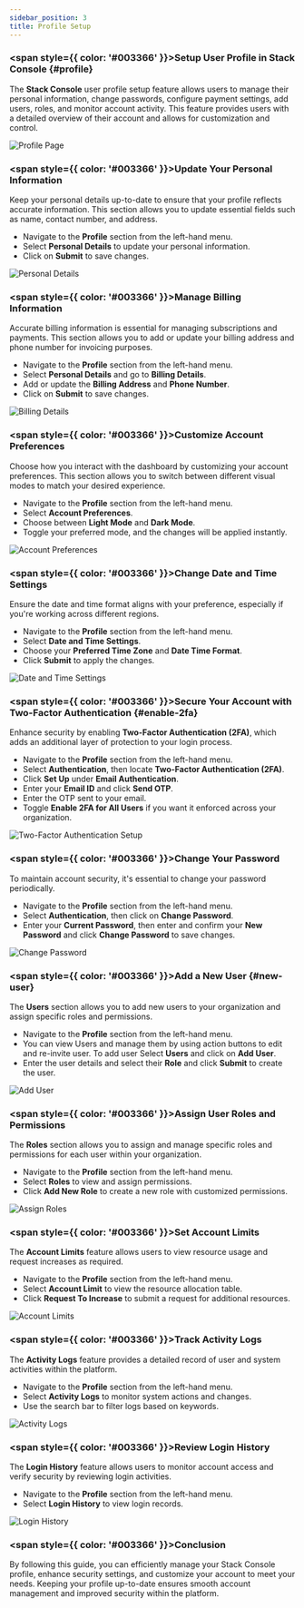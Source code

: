 ```yaml
---
sidebar_position: 3
title: Profile Setup
---
```


### <span style={{ color: '#003366' }}>Setup User Profile in Stack Console</span> {#profile}

The **Stack Console** user profile setup feature allows users to manage their personal information, change passwords, configure payment settings, add users, roles, and monitor account activity. This feature provides users with a detailed overview of their account and allows for customization and control.

![Profile Page](images/stackconsole-profile-page.png)

### <span style={{ color: '#003366' }}>Update Your Personal Information</span>

Keep your personal details up-to-date to ensure that your profile reflects accurate information. This section allows you to update essential fields such as name, contact number, and address.

- Navigate to the **Profile** section from the left-hand menu.
- Select **Personal Details** to update your personal information.
- Click on **Submit** to save changes.

![Personal Details](images/stackconsole-profile-personal-details.png)

### <span style={{ color: '#003366' }}>Manage Billing Information</span>

Accurate billing information is essential for managing subscriptions and payments. This section allows you to add or update your billing address and phone number for invoicing purposes.

- Navigate to the **Profile** section from the left-hand menu.
- Select **Personal Details** and go to **Billing Details**.
- Add or update the **Billing Address** and **Phone Number**.
- Click on **Submit** to save changes.

![Billing Details](images/stackconsole-profile-billing-details.png)

### <span style={{ color: '#003366' }}>Customize Account Preferences</span>

Choose how you interact with the dashboard by customizing your account preferences. This section allows you to switch between different visual modes to match your desired experience.

- Navigate to the **Profile** section from the left-hand menu.
- Select **Account Preferences**.
- Choose between **Light Mode** and **Dark Mode**.
- Toggle your preferred mode, and the changes will be applied instantly.

![Account Preferences](images/stackconsole-profile-account-preference.png)

### <span style={{ color: '#003366' }}>Change Date and Time Settings</span>

Ensure the date and time format aligns with your preference, especially if you're working across different regions. 

- Navigate to the **Profile** section from the left-hand menu.
- Select **Date and Time Settings**.
- Choose your **Preferred Time Zone** and **Date Time Format**.
- Click **Submit** to apply the changes.

![Date and Time Settings](images/stackconsole-profile-date-and-time-settings.png)

### <span style={{ color: '#003366' }}>Secure Your Account with Two-Factor Authentication</span> {#enable-2fa}

Enhance security by enabling **Two-Factor Authentication (2FA)**, which adds an additional layer of protection to your login process.

- Navigate to the **Profile** section from the left-hand menu.
- Select **Authentication**, then locate **Two-Factor Authentication (2FA)**.
- Click **Set Up** under **Email Authentication**.
- Enter your **Email ID** and click **Send OTP**.
- Enter the OTP sent to your email.
- Toggle **Enable 2FA for All Users** if you want it enforced across your organization.

![Two-Factor Authentication Setup](images/stackconsole-profile-auth-two-factor-auth.png)

### <span style={{ color: '#003366' }}>Change Your Password</span>

To maintain account security, it's essential to change your password periodically.

- Navigate to the **Profile** section from the left-hand menu.
- Select **Authentication**, then click on **Change Password**.
- Enter your **Current Password**, then enter and confirm your **New Password** and click **Change Password** to save changes.

![Change Password](images/stackconsole-profile-change-password.png)

### <span style={{ color: '#003366' }}>Add a New User</span> {#new-user}

The **Users** section allows you to add new users to your organization and assign specific roles and permissions.

- Navigate to the **Profile** section from the left-hand menu.
- You can view Users and manage them by using action buttons to edit and re-invite user. To add user Select **Users** and click on **Add User**.
- Enter the user details and select their **Role** and click **Submit** to create the user.

![Add User](images/user.png)

### <span style={{ color: '#003366' }}>Assign User Roles and Permissions</span>

The **Roles** section allows you to assign and manage specific roles and permissions for each user within your organization.

- Navigate to the **Profile** section from the left-hand menu.
- Select **Roles** to view and assign permissions.
- Click **Add New Role** to create a new role with customized permissions.

![Assign Roles](images/roles.png)

### <span style={{ color: '#003366' }}>Set Account Limits</span>

The **Account Limits** feature allows users to view resource usage and request increases as required.

- Navigate to the **Profile** section from the left-hand menu.
- Select **Account Limit** to view the resource allocation table.
- Click **Request To Increase** to submit a request for additional resources.

![Account Limits](images/req.png)

### <span style={{ color: '#003366' }}>Track Activity Logs</span>

The **Activity Logs** feature provides a detailed record of user and system activities within the platform.

- Navigate to the **Profile** section from the left-hand menu.
- Select **Activity Logs** to monitor system actions and changes.
- Use the search bar to filter logs based on keywords.

![Activity Logs](images/activity.png)

### <span style={{ color: '#003366' }}>Review Login History</span>

The **Login History** feature allows users to monitor account access and verify security by reviewing login activities.

- Navigate to the **Profile** section from the left-hand menu.
- Select **Login History** to view login records.

![Login History](images/loginhist.png)

### <span style={{ color: '#003366' }}>Conclusion</span>

By following this guide, you can efficiently manage your Stack Console profile, enhance security settings, and customize your account to meet your needs. Keeping your profile up-to-date ensures smooth account management and improved security within the platform.
